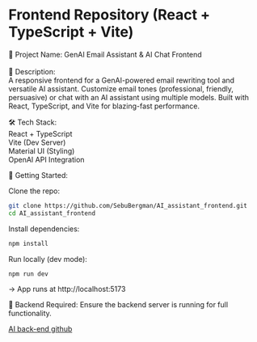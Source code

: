 # Frontend Repository (React + TypeScript + Vite)<br>
📌 Project Name: GenAI Email Assistant & AI Chat Frontend<br>
<br>
🚀 Description:<br>
A responsive frontend for a GenAI-powered email rewriting tool and versatile AI assistant. Customize email tones (professional, friendly, persuasive) or chat with an AI assistant using multiple models. Built with React, TypeScript, and Vite for blazing-fast performance.

🛠️ Tech Stack:<br>
React + TypeScript<br>
Vite (Dev Server)<br>
Material UI (Styling)<br>
OpenAI API Integration

🧰 Getting Started:<br>

Clone the repo:
```bash
git clone https://github.com/SebuBergman/AI_assistant_frontend.git
cd AI_assistant_frontend
```

Install dependencies:
```bash
npm install
```

Run locally (dev mode):
```bash
npm run dev
```

→ App runs at http://localhost:5173

🔗 Backend Required: Ensure the backend server is running for full functionality.

<a href="https://github.com/SebuBergman/AI_assistant_backend">AI back-end github</a>
